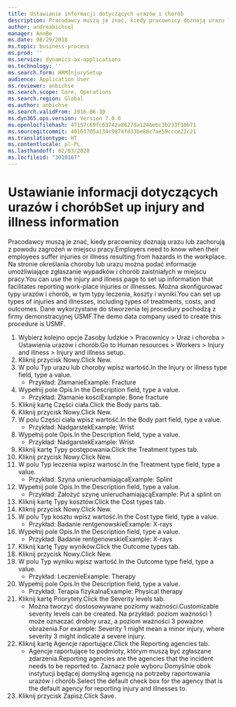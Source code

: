 ```yaml
---
title: Ustawianie informacji dotyczących urazów i chorób
description: Pracodawcy muszą je znać, kiedy pracownicy doznają urazu lub zachorują z powodu zagrożeń w miejscu pracy.
author: andreabichsel
manager: AnnBe
ms.date: 08/29/2018
ms.topic: business-process
ms.prod: ''
ms.service: dynamics-ax-applications
ms.technology: ''
ms.search.form: HRMInjurySetup
audience: Application User
ms.reviewer: anbichse
ms.search.scope: Core, Operations
ms.search.region: Global
ms.author: anbichse
ms.search.validFrom: 2016-06-30
ms.dyn365.ops.version: Version 7.0.0
ms.openlocfilehash: 47157c69fc63742a8627da1246ebc3b233f30b71
ms.sourcegitcommit: 40163705a134c9874fd33be80c7ae59ccce22c21
ms.translationtype: HT
ms.contentlocale: pl-PL
ms.lasthandoff: 02/03/2020
ms.locfileid: "3010167"
---
```

# <a name="set-up-injury-and-illness-information"></a><span data-ttu-id="79e98-103">Ustawianie informacji dotyczących urazów i chorób</span><span class="sxs-lookup"><span data-stu-id="79e98-103">Set up injury and illness information</span></span>



<span data-ttu-id="79e98-104">Pracodawcy muszą je znać, kiedy pracownicy doznają urazu lub zachorują z powodu zagrożeń w miejscu pracy.</span><span class="sxs-lookup"><span data-stu-id="79e98-104">Employers need to know when their employees suffer injuries or illness resulting from hazards in the workplace.</span></span> <span data-ttu-id="79e98-105">Na stronie określania choroby lub urazu można podać informacje umożliwiające zgłaszanie wypadków i chorób zaistniałych w miejscu pracy.</span><span class="sxs-lookup"><span data-stu-id="79e98-105">You can use the injury and illness page to set up information that facilitates reporting work-place injuries or illnesses.</span></span> <span data-ttu-id="79e98-106">Można skonfigurować typy urazów i chorób, w tym typy leczenia, koszty i wyniki.</span><span class="sxs-lookup"><span data-stu-id="79e98-106">You can set up types of injuries and illnesses, including types of treatments, costs, and outcomes.</span></span> <span data-ttu-id="79e98-107">Dane wykorzystane do stworzenia tej procedury pochodzą z firmy demonstracyjnej USMF.</span><span class="sxs-lookup"><span data-stu-id="79e98-107">The demo data company used to create this procedure is USMF.</span></span>

1. <span data-ttu-id="79e98-108">Wybierz kolejno opcje Zasoby ludzkie > Pracownicy > Uraz i choroba > Ustawienia urazów i chorób.</span><span class="sxs-lookup"><span data-stu-id="79e98-108">Go to Human resources > Workers > Injury and illness > Injury and illness setup.</span></span>
2. <span data-ttu-id="79e98-109">Kliknij przycisk Nowy.</span><span class="sxs-lookup"><span data-stu-id="79e98-109">Click New.</span></span>
3. <span data-ttu-id="79e98-110">W polu Typ urazu lub choroby wpisz wartość.</span><span class="sxs-lookup"><span data-stu-id="79e98-110">In the Injury or illness type field, type a value.</span></span>
    * <span data-ttu-id="79e98-111">Przykład: Złamanie</span><span class="sxs-lookup"><span data-stu-id="79e98-111">Example: Fracture</span></span>  
4. <span data-ttu-id="79e98-112">Wypełnij pole Opis.</span><span class="sxs-lookup"><span data-stu-id="79e98-112">In the Description field, type a value.</span></span>
    * <span data-ttu-id="79e98-113">Przykład: Złamanie kości</span><span class="sxs-lookup"><span data-stu-id="79e98-113">Example: Bone fracture</span></span>  
5. <span data-ttu-id="79e98-114">Kliknij kartę Części ciała.</span><span class="sxs-lookup"><span data-stu-id="79e98-114">Click the Body parts tab.</span></span>
6. <span data-ttu-id="79e98-115">Kliknij przycisk Nowy.</span><span class="sxs-lookup"><span data-stu-id="79e98-115">Click New.</span></span>
7. <span data-ttu-id="79e98-116">W polu Części ciała wpisz wartość.</span><span class="sxs-lookup"><span data-stu-id="79e98-116">In the Body part field, type a value.</span></span>
    * <span data-ttu-id="79e98-117">Przykład: Nadgarstek</span><span class="sxs-lookup"><span data-stu-id="79e98-117">Example: Wrist</span></span>  
8. <span data-ttu-id="79e98-118">Wypełnij pole Opis.</span><span class="sxs-lookup"><span data-stu-id="79e98-118">In the Description field, type a value.</span></span>
    * <span data-ttu-id="79e98-119">Przykład: Nadgarstek</span><span class="sxs-lookup"><span data-stu-id="79e98-119">Example: Wrist</span></span>  
9. <span data-ttu-id="79e98-120">Kliknij kartę Typy postępowania.</span><span class="sxs-lookup"><span data-stu-id="79e98-120">Click the Treatment types tab.</span></span>
10. <span data-ttu-id="79e98-121">Kliknij przycisk Nowy.</span><span class="sxs-lookup"><span data-stu-id="79e98-121">Click New.</span></span>
11. <span data-ttu-id="79e98-122">W polu Typ leczenia wpisz wartość.</span><span class="sxs-lookup"><span data-stu-id="79e98-122">In the Treatment type field, type a value.</span></span>
    * <span data-ttu-id="79e98-123">Przykład: Szyna unieruchamiająca</span><span class="sxs-lookup"><span data-stu-id="79e98-123">Example: Splint</span></span>  
12. <span data-ttu-id="79e98-124">Wypełnij pole Opis.</span><span class="sxs-lookup"><span data-stu-id="79e98-124">In the Description field, type a value.</span></span>
    * <span data-ttu-id="79e98-125">Przykład: Założyć szynę unieruchamiającą</span><span class="sxs-lookup"><span data-stu-id="79e98-125">Example: Put a splint on</span></span>  
13. <span data-ttu-id="79e98-126">Kliknij kartę Typy kosztów.</span><span class="sxs-lookup"><span data-stu-id="79e98-126">Click the Cost types tab.</span></span>
14. <span data-ttu-id="79e98-127">Kliknij przycisk Nowy.</span><span class="sxs-lookup"><span data-stu-id="79e98-127">Click New.</span></span>
15. <span data-ttu-id="79e98-128">W polu Typ kosztu wpisz wartość.</span><span class="sxs-lookup"><span data-stu-id="79e98-128">In the Cost type field, type a value.</span></span>
    * <span data-ttu-id="79e98-129">Przykład: Badanie rentgenowskie</span><span class="sxs-lookup"><span data-stu-id="79e98-129">Example: X-rays</span></span>  
16. <span data-ttu-id="79e98-130">Wypełnij pole Opis.</span><span class="sxs-lookup"><span data-stu-id="79e98-130">In the Description field, type a value.</span></span>
    * <span data-ttu-id="79e98-131">Przykład: Badanie rentgenowskie</span><span class="sxs-lookup"><span data-stu-id="79e98-131">Example: X-rays</span></span>  
17. <span data-ttu-id="79e98-132">Kliknij kartę Typy wyników.</span><span class="sxs-lookup"><span data-stu-id="79e98-132">Click the Outcome types tab.</span></span>
18. <span data-ttu-id="79e98-133">Kliknij przycisk Nowy.</span><span class="sxs-lookup"><span data-stu-id="79e98-133">Click New.</span></span>
19. <span data-ttu-id="79e98-134">W polu Typ wyniku wpisz wartość.</span><span class="sxs-lookup"><span data-stu-id="79e98-134">In the Outcome type field, type a value.</span></span>
    * <span data-ttu-id="79e98-135">Przykład: Leczenie</span><span class="sxs-lookup"><span data-stu-id="79e98-135">Example: Therapy</span></span>  
20. <span data-ttu-id="79e98-136">Wypełnij pole Opis.</span><span class="sxs-lookup"><span data-stu-id="79e98-136">In the Description field, type a value.</span></span>
    * <span data-ttu-id="79e98-137">Przykład: Terapia fizykalna</span><span class="sxs-lookup"><span data-stu-id="79e98-137">Example: Physical therapy</span></span>  
21. <span data-ttu-id="79e98-138">Kliknij kartę Priorytety.</span><span class="sxs-lookup"><span data-stu-id="79e98-138">Click the Severity levels tab.</span></span>
    * <span data-ttu-id="79e98-139">Można tworzyć dostosowywane poziomy ważności.</span><span class="sxs-lookup"><span data-stu-id="79e98-139">Customizable severity levels can be created.</span></span> <span data-ttu-id="79e98-140">Na przykład: poziom ważności 1 może oznaczać drobny uraz, a poziom ważności 3 poważne obrażenia.</span><span class="sxs-lookup"><span data-stu-id="79e98-140">For example: Severity 1 might mean a minor injury, where severity 3 might indicate a severe injury.</span></span>  
22. <span data-ttu-id="79e98-141">Kliknij kartę Agencje raportujące.</span><span class="sxs-lookup"><span data-stu-id="79e98-141">Click the Reporting agencies tab.</span></span>
    * <span data-ttu-id="79e98-142">Agencje raportujące to podmioty, którym muszą być zgłaszane zdarzenia.</span><span class="sxs-lookup"><span data-stu-id="79e98-142">Reporting agencies are the agencies that the incident needs to be reported to.</span></span> <span data-ttu-id="79e98-143">Zaznacz pole wyboru Domyślnie obok instytucji będącej domyślną agencją na potrzeby raportowania urazów i chorób.</span><span class="sxs-lookup"><span data-stu-id="79e98-143">Select the default check box for the agency that is the default agency for reporting injury and illnesses to.</span></span>  
23. <span data-ttu-id="79e98-144">Kliknij przycisk Zapisz.</span><span class="sxs-lookup"><span data-stu-id="79e98-144">Click Save.</span></span>

